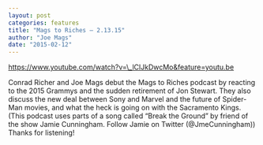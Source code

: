 ```yaml
---
layout: post
categories: features
title: "Mags to Riches — 2.13.15"
author: "Joe Mags"
date: "2015-02-12"
---
```


https://www.youtube.com/watch?v=\_lClJkDwcMo&feature=youtu.be

Conrad Richer and Joe Mags debut the Mags to Riches podcast by reacting to the 2015 Grammys and the sudden retirement of Jon Stewart. They also discuss the new deal between Sony and Marvel and the future of Spider-Man movies, and what the heck is going on with the Sacramento Kings. (This podcast uses parts of a song called “Break the Ground” by friend of the show Jamie Cunningham. Follow Jamie on Twitter (@JmeCunningham)) Thanks for listening!
